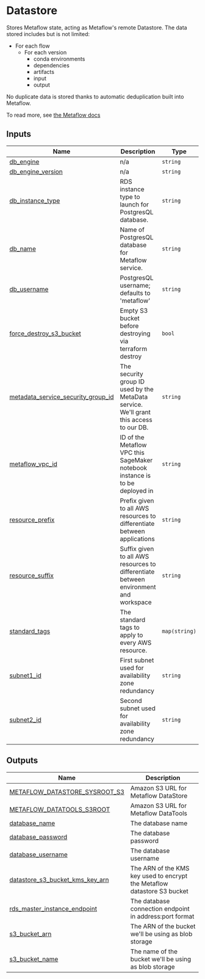 # Datastore

Stores Metaflow state, acting as Metaflow's remote Datastore. The data stored includes but is not limited:

- For each flow
  - For each version
    - conda environments
    - dependencies
    - artifacts
    - input
    - output

No duplicate data is stored thanks to automatic deduplication built into Metaflow.

To read more, see [the Metaflow docs](https://docs.metaflow.org/metaflow-on-aws/metaflow-on-aws#datastore)

<!-- BEGIN_TF_DOCS -->
## Inputs

| Name | Description | Type | Default | Required |
|------|-------------|------|---------|:--------:|
| <a name="input_db_engine"></a> [db\_engine](#input\_db\_engine) | n/a | `string` | `"postgres"` | no |
| <a name="input_db_engine_version"></a> [db\_engine\_version](#input\_db\_engine\_version) | n/a | `string` | `"11"` | no |
| <a name="input_db_instance_type"></a> [db\_instance\_type](#input\_db\_instance\_type) | RDS instance type to launch for PostgresQL database. | `string` | `"db.t2.small"` | no |
| <a name="input_db_name"></a> [db\_name](#input\_db\_name) | Name of PostgresQL database for Metaflow service. | `string` | `"metaflow"` | no |
| <a name="input_db_username"></a> [db\_username](#input\_db\_username) | PostgresQL username; defaults to 'metaflow' | `string` | `"metaflow"` | no |
| <a name="input_force_destroy_s3_bucket"></a> [force\_destroy\_s3\_bucket](#input\_force\_destroy\_s3\_bucket) | Empty S3 bucket before destroying via terraform destroy | `bool` | `false` | no |
| <a name="input_metadata_service_security_group_id"></a> [metadata\_service\_security\_group\_id](#input\_metadata\_service\_security\_group\_id) | The security group ID used by the MetaData service. We'll grant this access to our DB. | `string` | n/a | yes |
| <a name="input_metaflow_vpc_id"></a> [metaflow\_vpc\_id](#input\_metaflow\_vpc\_id) | ID of the Metaflow VPC this SageMaker notebook instance is to be deployed in | `string` | n/a | yes |
| <a name="input_resource_prefix"></a> [resource\_prefix](#input\_resource\_prefix) | Prefix given to all AWS resources to differentiate between applications | `string` | n/a | yes |
| <a name="input_resource_suffix"></a> [resource\_suffix](#input\_resource\_suffix) | Suffix given to all AWS resources to differentiate between environment and workspace | `string` | n/a | yes |
| <a name="input_standard_tags"></a> [standard\_tags](#input\_standard\_tags) | The standard tags to apply to every AWS resource. | `map(string)` | n/a | yes |
| <a name="input_subnet1_id"></a> [subnet1\_id](#input\_subnet1\_id) | First subnet used for availability zone redundancy | `string` | n/a | yes |
| <a name="input_subnet2_id"></a> [subnet2\_id](#input\_subnet2\_id) | Second subnet used for availability zone redundancy | `string` | n/a | yes |

## Outputs

| Name | Description |
|------|-------------|
| <a name="output_METAFLOW_DATASTORE_SYSROOT_S3"></a> [METAFLOW\_DATASTORE\_SYSROOT\_S3](#output\_METAFLOW\_DATASTORE\_SYSROOT\_S3) | Amazon S3 URL for Metaflow DataStore |
| <a name="output_METAFLOW_DATATOOLS_S3ROOT"></a> [METAFLOW\_DATATOOLS\_S3ROOT](#output\_METAFLOW\_DATATOOLS\_S3ROOT) | Amazon S3 URL for Metaflow DataTools |
| <a name="output_database_name"></a> [database\_name](#output\_database\_name) | The database name |
| <a name="output_database_password"></a> [database\_password](#output\_database\_password) | The database password |
| <a name="output_database_username"></a> [database\_username](#output\_database\_username) | The database username |
| <a name="output_datastore_s3_bucket_kms_key_arn"></a> [datastore\_s3\_bucket\_kms\_key\_arn](#output\_datastore\_s3\_bucket\_kms\_key\_arn) | The ARN of the KMS key used to encrypt the Metaflow datastore S3 bucket |
| <a name="output_rds_master_instance_endpoint"></a> [rds\_master\_instance\_endpoint](#output\_rds\_master\_instance\_endpoint) | The database connection endpoint in address:port format |
| <a name="output_s3_bucket_arn"></a> [s3\_bucket\_arn](#output\_s3\_bucket\_arn) | The ARN of the bucket we'll be using as blob storage |
| <a name="output_s3_bucket_name"></a> [s3\_bucket\_name](#output\_s3\_bucket\_name) | The name of the bucket we'll be using as blob storage |
<!-- END_TF_DOCS -->